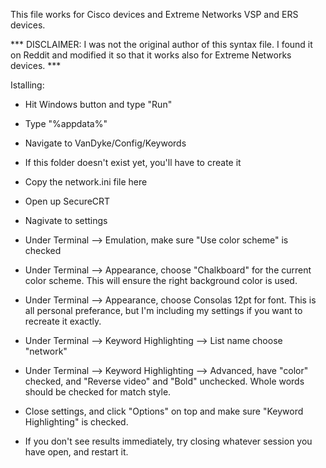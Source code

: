 This file works for Cisco devices and Extreme Networks VSP and ERS devices.

*** DISCLAIMER: I was not the original author of this syntax file. I found it on Reddit and modified it so that it works also for Extreme Networks devices. ***

Istalling:

- Hit Windows button and type "Run"
- Type "%appdata%"
- Navigate to VanDyke/Config/Keywords
- If this folder doesn't exist yet, you'll have to create it
- Copy the network.ini file here

- Open up SecureCRT
- Nagivate to settings
- Under Terminal --> Emulation, make sure "Use color scheme" is checked
- Under Terminal --> Appearance, choose "Chalkboard" for the current color scheme. This will ensure the right background color is used.
- Under Terminal --> Appearance, choose Consolas 12pt for font. This is all personal preferance, but I'm including my settings if you want to recreate it exactly.
- Under Terminal --> Keyword Highlighting --> List name choose "network"
- Under Terminal --> Keyword Highlighting --> Advanced, have "color" checked, and "Reverse video" and "Bold" unchecked.  Whole words should be checked for match style.
- Close settings, and click "Options" on top and make sure "Keyword Highlighting" is checked.  
- If you don't see results immediately, try closing whatever session you have open, and restart it.
